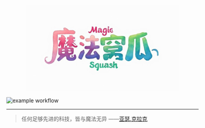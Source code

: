 <div align='center'>
    <img src="./docs/public/ms.jpg" width="400" height="225" />
</div>

![example workflow](https://github.com/stuPETER12138/stuPETER12138.github.io/actions/workflows/deploy.yaml/badge.svg)

---

> 任何足够先进的科技，皆与魔法无异 ——[亚瑟.克拉克](https://baike.baidu.com/item/%E4%BA%9A%E7%91%9F%C2%B7%E6%9F%A5%E7%90%86%E6%96%AF%C2%B7%E5%85%8B%E6%8B%89%E5%85%8B/213457)
